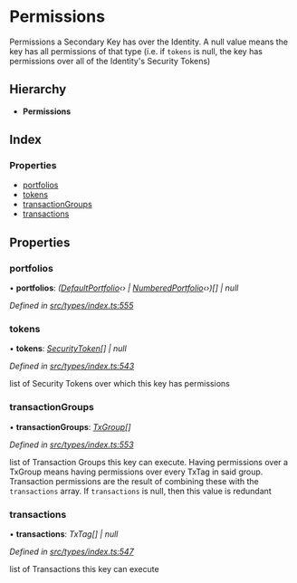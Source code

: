 # Permissions

Permissions a Secondary Key has over the Identity. A null value means the key has all permissions of that type \(i.e. if `tokens` is null, the key has permissions over all of the Identity's Security Tokens\)

## Hierarchy

* **Permissions**

## Index

### Properties

* [portfolios](permissions.md#portfolios)
* [tokens](permissions.md#tokens)
* [transactionGroups](permissions.md#transactiongroups)
* [transactions](permissions.md#transactions)

## Properties

### portfolios

• **portfolios**: _\(_[_DefaultPortfolio_](../classes/defaultportfolio.md)_‹› \|_ [_NumberedPortfolio_](../classes/numberedportfolio.md)_‹›\)\[\] \| null_

_Defined in_ [_src/types/index.ts:555_](https://github.com/PolymathNetwork/polymesh-sdk/blob/a0872cf4/src/types/index.ts#L555)

### tokens

• **tokens**: [_SecurityToken_](../classes/securitytoken.md)_\[\] \| null_

_Defined in_ [_src/types/index.ts:543_](https://github.com/PolymathNetwork/polymesh-sdk/blob/a0872cf4/src/types/index.ts#L543)

list of Security Tokens over which this key has permissions

### transactionGroups

• **transactionGroups**: [_TxGroup_](../enums/txgroup.md)_\[\]_

_Defined in_ [_src/types/index.ts:553_](https://github.com/PolymathNetwork/polymesh-sdk/blob/a0872cf4/src/types/index.ts#L553)

list of Transaction Groups this key can execute. Having permissions over a TxGroup means having permissions over every TxTag in said group. Transaction permissions are the result of combining these with the `transactions` array. If `transactions` is null, then this value is redundant

### transactions

• **transactions**: _TxTag\[\] \| null_

_Defined in_ [_src/types/index.ts:547_](https://github.com/PolymathNetwork/polymesh-sdk/blob/a0872cf4/src/types/index.ts#L547)

list of Transactions this key can execute

